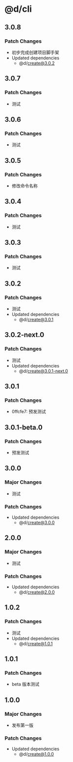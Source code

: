 # @d/cli

## 3.0.8

### Patch Changes

- 初步完成创建项目脚手架
- Updated dependencies
  - @d/create@3.0.2

## 3.0.7

### Patch Changes

- 测试

## 3.0.6

### Patch Changes

- 测试

## 3.0.5

### Patch Changes

- 修改命令名称

## 3.0.4

### Patch Changes

- 测试

## 3.0.3

### Patch Changes

- 测试

## 3.0.2

### Patch Changes

- 测试
- Updated dependencies
  - @d/create@3.0.1

## 3.0.2-next.0

### Patch Changes

- 测试
- Updated dependencies
  - @d/create@3.0.1-next.0

## 3.0.1

### Patch Changes

- 0ffcfe7: 预发测试

## 3.0.1-beta.0

### Patch Changes

- 预发测试

## 3.0.0

### Major Changes

- 测试

### Patch Changes

- Updated dependencies
  - @d/create@3.0.0

## 2.0.0

### Major Changes

- 测试

### Patch Changes

- Updated dependencies
  - @d/create@2.0.0

## 1.0.2

### Patch Changes

- 测试
- Updated dependencies
  - @d/create@1.0.1

## 1.0.1

### Patch Changes

- beta 版本测试

## 1.0.0

### Major Changes

- 发布第一版

### Patch Changes

- Updated dependencies
  - @d/create@1.0.0
